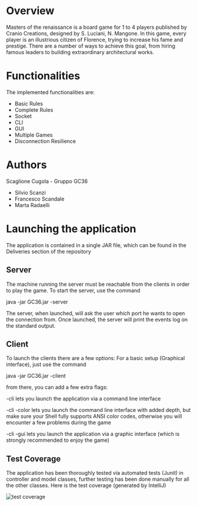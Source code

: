 # Overview
Masters of the renaissance is a board game for 1 to 4 players published by Cranio Creations, designed by S. Luciani, N. Mangone. 
In this game, every player is an illustrious citizen of Florence, trying to increase his fame and prestige. 
There are a number of ways to achieve this goal, from hiring famous leaders to building extraordinary architectural works.

# Functionalities
The implemented functionalities are:
* Basic Rules
* Complete Rules
* Socket
* CLI
* GUI
* Multiple Games
* Disconnection Resilience

# Authors
Scaglione Cugola - Gruppo GC36
* Silvio Scanzi
* Francesco Scandale
* Marta Radaelli

# Launching the application
The application is contained in a single JAR file, which can be found in the Deliveries section of the repository

## Server
The machine running the server must be reachable from the clients in order to play the game. To start the server, use the command

java -jar GC36.jar -server

The server, when launched, will ask the user which port he wants to open the connection from.
Once launched, the server will print the events log on the standard output.

## Client
To launch the clients there are a few options:
For a basic setup (Graphical interface), just use the command

java -jar GC36.jar -client

from there, you can add a few extra flags:

-cli lets you launch the application via a command line interface

-cli -color lets you launch the command line interface with added depth, but make sure your Shell fully supports ANSI color codes, otherwise you will encounter a few problems during the game

-cli -gui lets you launch the application via a graphic interface (which is strongly recommended to enjoy the game)

## Test Coverage
The application has been thoroughly tested via automated tests (Junit) in controller and model classes, further testing has been done manually for all the other classes. 
Here is the test coverage (generated by IntelliJ)

![test coverage](https://user-images.githubusercontent.com/79810010/123112450-00b73680-d43e-11eb-9e9b-553d36e3a5ba.JPG)


